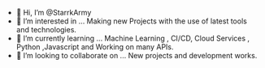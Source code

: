 - 👋 Hi, I’m @StarrkArmy
- 👀 I’m interested in ... Making new Projects with the use of latest tools and technologies.
- 🌱 I’m currently learning ... Machine Learning , CI/CD, Cloud Services , Python ,Javascript and Working on many APIs.
- 💞️ I’m looking to collaborate on ... New projects and development works.

<!---
StarrkArmy/StarrkArmy is a ✨ special ✨ repository because its `README.md` (this file) appears on your GitHub profile.
You can click the Preview link to take a look at your changes.
--->
